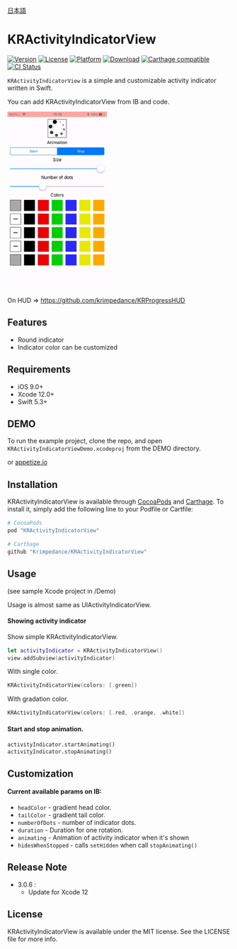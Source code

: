 [日本語](./README_Ja.md)

# KRActivityIndicatorView

[![Version](https://img.shields.io/cocoapods/v/KRActivityIndicatorView.svg?style=flat)](http://cocoapods.org/pods/KRActivityIndicatorView)
[![License](https://img.shields.io/cocoapods/l/KRActivityIndicatorView.svg?style=flat)](http://cocoapods.org/pods/KRActivityIndicatorView)
[![Platform](https://img.shields.io/cocoapods/p/KRActivityIndicatorView.svg?style=flat)](http://cocoapods.org/pods/KRActivityIndicatorView)
[![Download](https://img.shields.io/cocoapods/dt/KRActivityIndicatorView.svg?style=flat)](http://cocoapods.org/pods/KRActivityIndicatorView)
[![Carthage compatible](https://img.shields.io/badge/Carthage-compatible-4BC51D.svg?style=flat)](https://github.com/Carthage/Carthage)
[![CI Status](http://img.shields.io/travis/krimpedance/KRActivityIndicatorView.svg?style=flat)](https://travis-ci.org/krimpedance/KRActivityIndicatorView)

`KRActivityIndicatorView` is a simple and customizable activity indicator written in Swift.

You can add KRActivityIndicatorView from IB and code.

<img src="https://github.com/krimpedance/Resources/blob/master/KRActivityIndicatorView/demo.gif" height=400>

On HUD => https://github.com/krimpedance/KRProgressHUD

## Features
- Round indicator
- Indicator color can be customized

## Requirements
- iOS 9.0+
- Xcode 12.0+
- Swift 5.3+

## DEMO
To run the example project, clone the repo, and open `KRActivityIndicatorViewDemo.xcodeproj` from the DEMO directory.

or [appetize.io](https://appetize.io/app/v73ez7gvuzzuhxecu4zqv4em0r)

## Installation
KRActivityIndicatorView is available through [CocoaPods](http://cocoapods.org) and [Carthage](https://github.com/Carthage/Carthage).
To install it, simply add the following line to your Podfile or Cartfile:

```ruby
# CocoaPods
pod "KRActivityIndicatorView"
```

```ruby
# Carthage
github "Krimpedance/KRActivityIndicatorView"
```

## Usage
(see sample Xcode project in /Demo)

Usage is almost same as UIActivityIndicatorView.

#### Showing activity indicator

Show simple KRActivityIndicatorView.

```swift
let activityIndicator = KRActivityIndicatorView()
view.addSubview(activityIndicator)
```

With single color.

```swift
KRActivityIndicatorView(colors: [.green])
```

With gradation color.

```swift
KRActivityIndicatorView(colors: [.red, .orange, .white])
```

#### Start and stop animation.

```
activityIndicator.startAnimating()
activityIndicator.stopAnimating()
```

## Customization

#### Current available params on IB:
* `headColor` - gradient head color.
* `tailColor` - gradient tail color.
* `numberOfDots` - number of indicator dots.
* `duration` - Duration for one rotation.
* `animating` - Animation of activity indicator when it's shown
* `hidesWhenStopped` - calls `setHidden` when call `stopAnimating()`


## Release Note
+ 3.0.6 :
  - Update for Xcode 12

## License
KRActivityIndicatorView is available under the MIT license. See the LICENSE file for more info.
